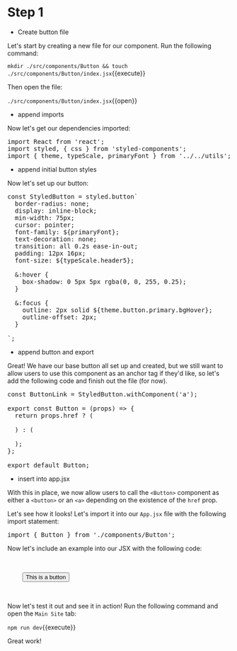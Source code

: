 # Step 1

- Create button file

Let's start by creating a new file for our component. Run the following command:

`mkdir ./src/components/Button && touch ./src/components/Button/index.jsx`{{execute}}

Then open the file:

`./src/components/Button/index.jsx`{{open}}

- append imports

Now let's get our dependencies imported:

<pre class="file" data-filename="./src/components/Button/index.jsx" data-target="append">
import React from 'react';
import styled, { css } from 'styled-components';
import { theme, typeScale, primaryFont } from '../../utils';
</pre>

- append initial button styles

Now let's set up our button:

<pre class="file" data-filename="./src/components/Button/index.jsx" data-target="append">
const StyledButton = styled.button`
  border-radius: none;
  display: inline-block;
  min-width: 75px;
  cursor: pointer;
  font-family: ${primaryFont};
  text-decoration: none;
  transition: all 0.2s ease-in-out;
  padding: 12px 16px;
  font-size: ${typeScale.header5};

  &:hover {
    box-shadow: 0 5px 5px rgba(0, 0, 255, 0.25);
  }

  &:focus {
    outline: 2px solid ${theme.button.primary.bgHover};
    outline-offset: 2px;
  }

`;
</pre>

- append button and export

Great! We have our base button all set up and created, but we still want to allow users to use this component as an anchor tag if they'd like, so let's add the following code and finish out the file (for now).

<pre class="file" data-filename="./components/Button/index.jsx" data-target="append">
const ButtonLink = StyledButton.withComponent('a');

export const Button = (props) => {
  return props.href ? (
    <ButtonLink href={props.href} {...props} />
  ) : (
    <StyledButton {...props} />
  );
};

export default Button;
</pre>


- insert into app.jsx

With this in place, we now allow users to call the `<Button>` component as either a `<button>` or an `<a>` depending on the existence of the `href` prop.

Let's see how it looks! Let's import it into our `App.jsx` file with the following import statement:

<pre class="file" data-filename="./src/App.jsx" data-target="insert" data-marker="#step-1_1">import { Button } from './components/Button';
</pre>

Now let's include an example into our JSX with the following code:

<pre class="file" data-filename="./src/App.jsx" data-target="insert" data-marker="#step-1_2">
  <div style={{ margin: '16px 0' }}>
    <Button>This is a button</Button>
  </div>
</pre>

Now let's test it out and see it in action! Run the following command and open the `Main Site` tab:

`npm run dev`{{execute}}

Great work! 